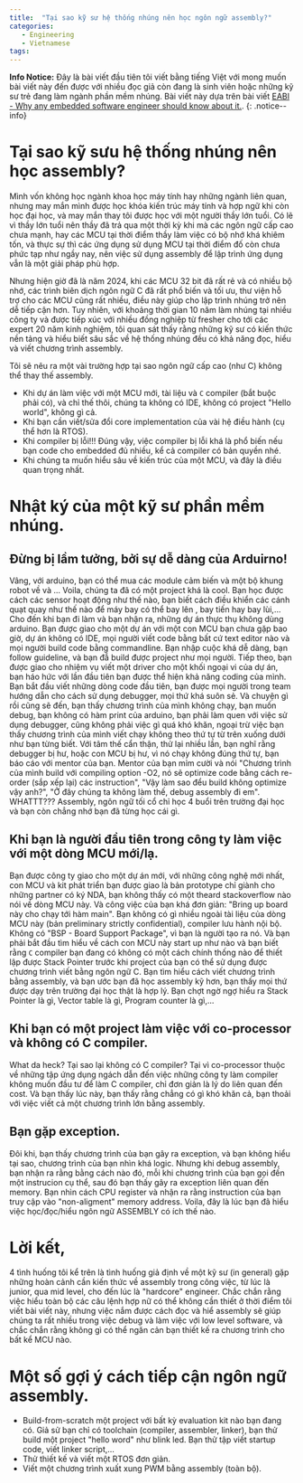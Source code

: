 ```yaml
---
title:  "Tại sao kỹ sư hệ thống nhúng nên học ngôn ngữ assembly?"
categories:
   - Engineering
   - Vietnamese
tags:
---
```

**Info Notice:** Đây là bài viết đầu tiên tôi viết bằng tiếng Việt với mong muốn bài viết này đến được với nhiều đọc giả còn đang là sinh viên hoặc những kỹ sư trẻ đang làm ngành phần mềm nhúng. Bài viết này dựa trên bài viết [EABI - Why any embedded software engineer should know about it.](https://rtos.dev/engineering/EABI/).
{: .notice--info}


# Tại sao kỹ sưu hệ thống nhúng nên học assembly?
Mình vốn không học ngành khoa học máy tính hay những ngành liên quan, nhưng may mắn mình được học khóa kiến trúc máy tính và hợp ngữ khi còn học đại học, và may mắn thay tôi được học với một người thầy lớn tuổi. Có lẽ vì thầy lớn tuổi nên thầy đã trả qua một thời kỳ khi mà các ngôn ngữ cấp cao chưa mạnh, hay các MCU tại thời điểm thầy làm việc có bộ nhớ khá khiêm tốn, và thực sự thì các ứng dụng sử dụng MCU tại thời điểm đố còn chưa phức tạp như ngầy nay, nên việc sử dụng assembly để lập trình ứng dụng vẫn là một giải pháp phù hợp.

Nhưng hiện giờ đã là năm 2024, khi các MCU 32 bit đã rất rẻ và có nhiều bộ nhớ, các trình biên dịch ngôn ngữ C đã rất phổ biến và tối ưu, thư viện hỗ trợ cho các MCU cũng rất nhiều, điều này giúp cho lập trình nhúng trở nên dễ tiếp cận hơn. Tuy nhiên, với khoảng thời gian 10 năm làm nhúng tại nhiều công ty và được tiếp xúc với nhiều đồng nghiệp từ fresher cho tới các expert 20 năm kinh nghiệm, tôi quan sát thấy rằng những kỹ sư có kiến thức nền tảng và hiểu biết sâu sắc về hệ thống nhúng đều có khả năng đọc, hiểu và viết chương trình assembly.

Tôi sẽ nêu ra một vài trường hợp tại sao ngôn ngữ cấp cao (như C) không thể thay thế assembly.
* Khi dự án làm việc với một MCU mới, tài liệu và `C` compiler (bắt buộc phải có), và chỉ thế thôi, chúng ta không có IDE, không có project "Hello world", không gì cả.
* Khi bạn cần viết/sửa đổi core implementation của vài hệ điều hành (cụ thể hơn là RTOS).
* Khi compiler bị lỗi!!! Đúng vậy, việc compiler bị lỗi khá là phổ biến nếu bạn code cho embedded đủ nhiều, kể cả compiler có bản quyền nhé.
* Khi chúng ta muốn hiểu sâu về kiến trúc của một MCU, và đây là điều quan trọng nhất.

# Nhật ký của một kỹ sư phần mềm nhúng.
##  Đừng bị lầm tưởng, bởi sự dễ dàng của Arduirno!
Vâng, với arduino, bạn có thể mua các module cảm biến và một bộ khung robot về và ... Voila, chúng ta đã có một project khá là cool. Bạn học được cách các sensor hoạt động như thế nào, bạn biết cách điều khiển các cánh quạt quay như thế nào để máy bay có thể bay lên , bay tiến hay bay lùi,... Cho đến khi bạn đi làm và bạn nhận ra, những dự án thực thụ không dùng arduino. Bạn được giao cho một dự án với một con MCU bạn chưa gặp bao giờ, dự án không có IDE, mọi người viết code bằng bất cứ text editor nào và mọi người build code bằng commandline. Bạn nhập cuộc khá dễ dàng, bạn follow guideline, và bạn đẫ build được project như mọi người. Tiếp theo, bạn được giao cho nhiệm vụ viết một driver cho một khối ngoại vi của dự án, bạn háo hức với lần đầu tiên bạn được thể hiện khả năng coding của mình. Bạn bắt đầu viết những dòng code đầu tiên, bạn được mọi người trong team hướng dẫn cho cách sử dụng debugger, mọi thứ khá suôn sẻ. Và chuyện gì rồi cũng sẽ đến, bạn thấy chương trình của mình không chạy, bạn muốn debug, bạn không có hàm print của arduino, bạn phải làm quen với việc sử dụng debugger, cũng không phải việc gì quá khó khăn, ngoại trừ việc bạn  thấy chương trình của mình viết chạy không theo thứ tự từ trên xuống dưới như bạn từng biết. Với tâm thế cẩn thận, thử lại nhiều lần, bạn nghĩ rằng debugger bị hư, hoặc con MCU bị hư, vì nó chạy không đúng thứ tự, bạn báo cáo với mentor của bạn. Mentor của bạn  mỉm cười và nói "Chương trình của mình build với compiling option -O2, nó sẽ optimize code bằng cách re-order (sắp xếp lại) các instruction", "Vậy làm sao đểu build không optimize vậy anh?", "Ở đây chúng ta không làm thế, debug assembly đi em". WHATTT??? Assembly, ngôn ngữ tối cổ chỉ học 4 buổi trên trường đại học và bạn còn chẳng nhớ bạn đã từng học cái gì.

## Khi bạn là người đầu tiên trong công ty làm việc với một dòng MCU mới/lạ.
Bạn được công ty giao cho một dự án mới, với những công nghệ mới nhất, con MCU và kit phát triển bạn được giao là bản prototype chỉ giành cho những partner có ký NDA, bạn không thấy có một theard stackoverflow nào nói về dòng MCU này. Và công việc của bạn khá đơn giản: "Bring up board này cho chạy tới hàm main". Bạn không có gì nhiều ngoài tài liệu của dòng MCU này (bản preliminary strictly confidential), compiler lưu hành nội bộ. Không có "BSP - Board Support Package", vì bạn là người tạo ra nó. Và bạn phải bắt đầu tìm hiểu về cách con MCU này start up như nào và bạn biết rằng `C` compiler bạn đang có không có một cách chính thống nào để thiết lập được Stack Pointer trước khi project của bạn có thể sử dụng được chương trình viết bằng ngôn ngữ C.
Bạn tìm hiểu cách viết chương trình bằng assembly, và bạn ước bạn đã học assembly kỹ hơn, bạn thấy mọi thứ được dạy trên trường đại học thật là hợp lý. Bạn chợt ngờ ngợ hiểu ra Stack Pointer là gì, Vector table là gì, Program counter là gì,...

## Khi bạn có một project làm việc với co-processor và không có C compiler.
What da heck? Tại sao lại không có C compiler? Tại vì co-processor thuộc về những tập ứng dụng ngách dẫn đến việc những công ty làm compiler không muốn đầu tư để làm C compiler, chỉ đơn giản là lý do liên quan đến cost. Và bạn thấy lúc này, bạn thấy rằng chẳng có gì khó khăn cả, bạn thoải với việc viết cả một chương trình lớn bằng assembly.

## Bạn gặp exception.
Đôi khi, bạn thấy chương trình của bạn gây ra exception, và bạn không hiểu tại sao, chương trình của bạn nhìn khá logic. Nhưng khi debug assembly, bạn nhận ra rằng bằng cách nào đó, mỗi khi chương trình của bạn gọi đến một instrucion cụ thể, sau đó bạn thấy gây ra exception liên quan đến memory. Bạn nhìn cách CPU register và nhận ra rằng instruction của bạn truy cập vào "non-aligment" memory address. Voila, đây là lúc bạn đã hiểu việc học/đọc/hiểu ngôn ngữ ASSEMBLY có ích thế nào.

# Lời kết,
4 tình huống tôi kể trên là tình huống giả định về một kỹ sư (in general) gặp những hoàn cảnh cần kiến thức về assembly trong công việc, từ lúc là junior, qua mid level, cho đến lúc là "hardcore" engineer. Chắc chắn rằng việc hiểu toàn bộ các câu lệnh hợp nữ có thể không cần thiết ở thời điểm tôi viết bài viết này, nhưng việc nắm được cách đọc và hiể assembly sẽ giúp chúng ta rất nhiều trong việc debug và làm việc với low level software, và chắc chắn rằng không gì có thể ngăn cản bạn thiết kế ra chương trình cho bất kể MCU nào.

# Một số gợi ý cách tiếp cận ngôn ngữ assembly.
* Build-from-scratch một project với bất kỳ evaluation kit nào bạn đang có. Giả sử bạn chỉ có toolchain (compiler, assembler, linker), bạn thử build một project "hello word" như blink led. Bạn thử tập viết startup code, viết linker script,...
* Thử thiết kế và viết một RTOS đơn giản.
* Viết một chương trình xuất xung PWM bằng assembly (toàn bộ).


